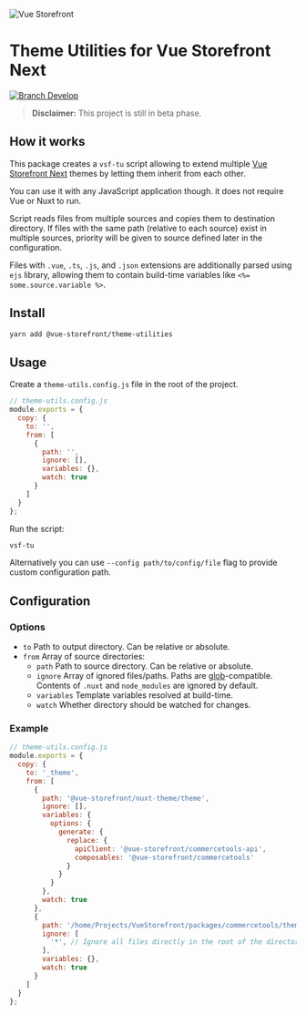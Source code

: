 ![Vue Storefront](https://camo.githubusercontent.com/48c886ac0703e3a46bc0ec963e20f126337229fc/68747470733a2f2f643968687267346d6e767a6f772e636c6f756466726f6e742e6e65742f7777772e76756573746f726566726f6e742e696f2f32383062313964302d6c6f676f2d76735f3062793032633062793032633030303030302e6a7067)

# Theme Utilities for Vue Storefront Next

<a href="https://slack.vuestorefront.io">![Branch Develop](https://img.shields.io/badge/community%20chat-slack-FF1493.svg)</a>

> **Disclaimer:** This project is still in beta phase.

## How it works
This package creates a `vsf-tu` script allowing to extend multiple [Vue Storefront Next](https://github.com/vuestorefront/vue-storefront/tree/next) themes by letting them inherit from each other.

You can use it with any JavaScript application though. it does not require Vue or Nuxt to run.

Script reads files from multiple sources and copies them to destination directory. If files with the same path (relative to each source) exist in multiple sources, priority will be given to source defined later in the configuration.

Files with `.vue`, `.ts`, `.js`, and `.json` extensions are additionally parsed using `ejs` library, allowing them to contain build-time variables like `<%= some.source.variable %>`.

## Install

```bash
yarn add @vue-storefront/theme-utilities
```

## Usage

Create a `theme-utils.config.js` file in the root of the project.

```javascript
// theme-utils.config.js
module.exports = {
  copy: {
    to: '',
    from: [
      {
        path: '',
        ignore: [],
        variables: {},
        watch: true
      }
    ]
  }
};
```

Run the script:

```bash
vsf-tu
```

Alternatively you can use `--config path/to/config/file` flag to provide custom configuration path.

## Configuration

### Options

- `to` Path to output directory. Can be relative or absolute.
- `from` Array of source directories:
  - `path` Path to source directory. Can be relative or absolute.
  - `ignore` Array of ignored files/paths. Paths are [glob](https://github.com/isaacs/node-glob)-compatible. Contents of `.nuxt` and `node_modules` are ignored by default.
  - `variables` Template variables resolved at build-time.
  - `watch` Whether directory should be watched for changes.

### Example

```javascript
// theme-utils.config.js
module.exports = {
  copy: {
    to: '_theme',
    from: [
      {
        path: '@vue-storefront/nuxt-theme/theme',
        ignore: [],
        variables: {
          options: {
            generate: {
              replace: {
                apiClient: '@vue-storefront/commercetools-api',
                composables: '@vue-storefront/commercetools'
              }
            }
          }
        },
        watch: true
      },
      {
        path: '/home/Projects/VueStorefront/packages/commercetools/theme',
        ignore: [
          '*', // Ignore all files directly in the root of the directory, like package.json, tsconfig.json etc.
        ],
        variables: {},
        watch: true
      }
    ]
  }
};
```
